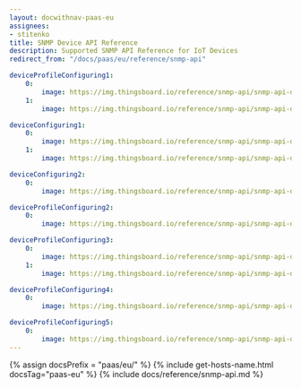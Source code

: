 ```yaml
---
layout: docwithnav-paas-eu
assignees:
- stitenko
title: SNMP Device API Reference
description: Supported SNMP API Reference for IoT Devices
redirect_from: "/docs/paas/eu/reference/snmp-api"

deviceProfileConfiguring1:
    0:
        image: https://img.thingsboard.io/reference/snmp-api/snmp-api-device-profile-configuring-1-paas.png
    1:
        image: https://img.thingsboard.io/reference/snmp-api/snmp-api-device-profile-configuring-2-paas.png

deviceConfiguring1:
    0:
        image: https://img.thingsboard.io/reference/snmp-api/snmp-api-device-configuring-1-paas.png
    1:
        image: https://img.thingsboard.io/reference/snmp-api/snmp-api-device-configuring-2-paas.png

deviceConfiguring2:
    0:
        image: https://img.thingsboard.io/reference/snmp-api/snmp-api-device-configuring-3-paas.png

deviceProfileConfiguring2:
    0:
        image: https://img.thingsboard.io/reference/snmp-api/snmp-api-device-profile-configuring-3-paas.png

deviceProfileConfiguring3:
    0:
        image: https://img.thingsboard.io/reference/snmp-api/snmp-api-device-profile-configuring-4.1-paas.png
    1:
        image: https://img.thingsboard.io/reference/snmp-api/snmp-api-device-profile-configuring-4.2-paas.png

deviceProfileConfiguring4:
    0:
        image: https://img.thingsboard.io/reference/snmp-api/snmp-api-device-profile-configuring-5-paas.png

deviceProfileConfiguring5:
    0:
        image: https://img.thingsboard.io/reference/snmp-api/snmp-api-device-profile-configuring-6-paas.png
---
```


{% assign docsPrefix = "paas/eu/" %}
{% include get-hosts-name.html docsTag="paas-eu" %}
{% include docs/reference/snmp-api.md %}